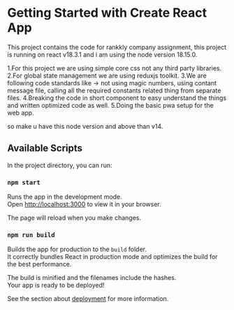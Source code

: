 # Getting Started with Create React App

This project contains the code for rankkly company assignment, this project is running on react v18.3.1 and i am using the node version 18.15.0.

1.For this project we are using simple core css not any third party libraries.
2.For global state management we are using reduxjs toolkit.
3.We are following code standards like -> not using magic numbers, using contant message file, calling all the required constants related thing from separate files.
4.Breaking the code in short component to easy understand the things and written optimized code as well.
5.Doing the basic pwa setup for the web app.


so make u have this node version and above than v14.
## Available Scripts

In the project directory, you can run:

### `npm start`

Runs the app in the development mode.\
Open [http://localhost:3000](http://localhost:3000) to view it in your browser.

The page will reload when you make changes.

### `npm run build`

Builds the app for production to the `build` folder.\
It correctly bundles React in production mode and optimizes the build for the best performance.

The build is minified and the filenames include the hashes.\
Your app is ready to be deployed!

See the section about [deployment](https://facebook.github.io/create-react-app/docs/deployment) for more information.

